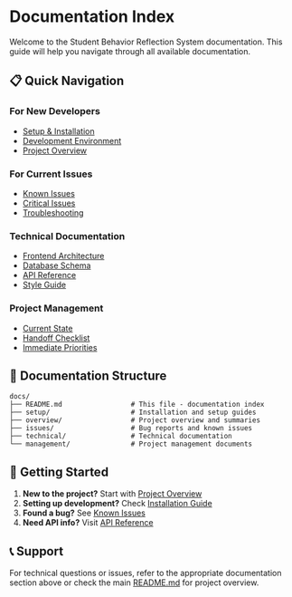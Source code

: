 # Documentation Index

Welcome to the Student Behavior Reflection System documentation. This guide will help you navigate through all available documentation.

## 📋 Quick Navigation

### For New Developers
- [Setup & Installation](./setup/INSTALLATION.md)
- [Development Environment](./setup/DEVELOPMENT.md)
- [Project Overview](./overview/PROJECT_SUMMARY.md)

### For Current Issues
- [Known Issues](./issues/KNOWN_ISSUES.md)
- [Critical Issues](./issues/CRITICAL_ISSUES.md)
- [Troubleshooting](./issues/TROUBLESHOOTING.md)

### Technical Documentation
- [Frontend Architecture](./technical/FRONTEND.md)
- [Database Schema](./technical/DATABASE.md)
- [API Reference](./technical/API.md)
- [Style Guide](./technical/STYLE_GUIDE.md)

### Project Management
- [Current State](./management/CURRENT_STATE.md)
- [Handoff Checklist](./management/HANDOFF_CHECKLIST.md)
- [Immediate Priorities](./management/PRIORITIES.md)

## 📁 Documentation Structure

```
docs/
├── README.md                 # This file - documentation index
├── setup/                    # Installation and setup guides
├── overview/                 # Project overview and summaries
├── issues/                   # Bug reports and known issues
├── technical/                # Technical documentation
└── management/               # Project management documents
```

## 🚀 Getting Started

1. **New to the project?** Start with [Project Overview](./overview/PROJECT_SUMMARY.md)
2. **Setting up development?** Check [Installation Guide](./setup/INSTALLATION.md)
3. **Found a bug?** See [Known Issues](./issues/KNOWN_ISSUES.md)
4. **Need API info?** Visit [API Reference](./technical/API.md)

## 📞 Support

For technical questions or issues, refer to the appropriate documentation section above or check the main [README.md](../README.md) for project overview.